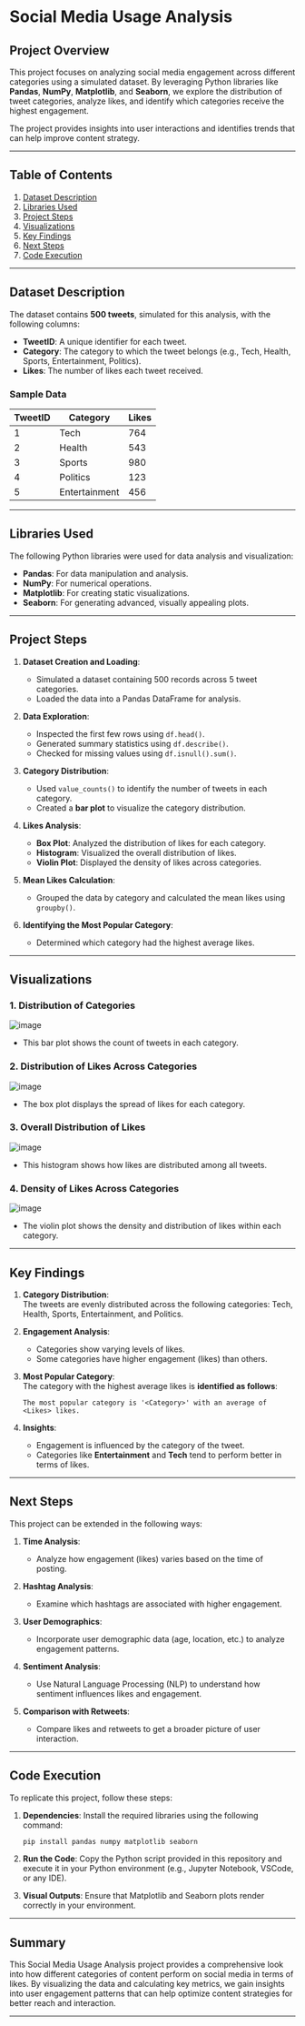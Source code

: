 # Social Media Usage Analysis

## Project Overview

This project focuses on analyzing social media engagement across different categories using a simulated dataset. By leveraging Python libraries like **Pandas**, **NumPy**, **Matplotlib**, and **Seaborn**, we explore the distribution of tweet categories, analyze likes, and identify which categories receive the highest engagement.

The project provides insights into user interactions and identifies trends that can help improve content strategy.

---

## Table of Contents

1. [Dataset Description](#dataset-description)  
2. [Libraries Used](#libraries-used)  
3. [Project Steps](#project-steps)  
4. [Visualizations](#visualizations)  
5. [Key Findings](#key-findings)  
6. [Next Steps](#next-steps)  
7. [Code Execution](#code-execution)  

---

## Dataset Description

The dataset contains **500 tweets**, simulated for this analysis, with the following columns:

- **TweetID**: A unique identifier for each tweet.  
- **Category**: The category to which the tweet belongs (e.g., Tech, Health, Sports, Entertainment, Politics).  
- **Likes**: The number of likes each tweet received.  

### Sample Data

| TweetID | Category       | Likes |
|---------|----------------|-------|
| 1       | Tech           | 764   |
| 2       | Health         | 543   |
| 3       | Sports         | 980   |
| 4       | Politics       | 123   |
| 5       | Entertainment  | 456   |

---

## Libraries Used

The following Python libraries were used for data analysis and visualization:

- **Pandas**: For data manipulation and analysis.  
- **NumPy**: For numerical operations.  
- **Matplotlib**: For creating static visualizations.  
- **Seaborn**: For generating advanced, visually appealing plots.

---

## Project Steps

1. **Dataset Creation and Loading**:
   - Simulated a dataset containing 500 records across 5 tweet categories.
   - Loaded the data into a Pandas DataFrame for analysis.

2. **Data Exploration**:
   - Inspected the first few rows using `df.head()`.
   - Generated summary statistics using `df.describe()`.
   - Checked for missing values using `df.isnull().sum()`.

3. **Category Distribution**:
   - Used `value_counts()` to identify the number of tweets in each category.
   - Created a **bar plot** to visualize the category distribution.

4. **Likes Analysis**:
   - **Box Plot**: Analyzed the distribution of likes for each category.
   - **Histogram**: Visualized the overall distribution of likes.
   - **Violin Plot**: Displayed the density of likes across categories.

5. **Mean Likes Calculation**:
   - Grouped the data by category and calculated the mean likes using `groupby()`.

6. **Identifying the Most Popular Category**:
   - Determined which category had the highest average likes.

---

## Visualizations

### 1. Distribution of Categories

![image](https://github.com/user-attachments/assets/fda6bc65-c0d1-4375-b083-d14f73895bc5)


- This bar plot shows the count of tweets in each category.

### 2. Distribution of Likes Across Categories

![image](https://github.com/user-attachments/assets/ad45967f-7132-4b5f-9e4a-33c552fe31e2)


- The box plot displays the spread of likes for each category.

### 3. Overall Distribution of Likes

![image](https://github.com/user-attachments/assets/82993e41-addb-4691-86f6-08b9472390f4)


- This histogram shows how likes are distributed among all tweets.

### 4. Density of Likes Across Categories

![image](https://github.com/user-attachments/assets/77695416-5f17-4353-bf83-2d8670f50d9c)


- The violin plot shows the density and distribution of likes within each category.

---

## Key Findings

1. **Category Distribution**:  
   The tweets are evenly distributed across the following categories: Tech, Health, Sports, Entertainment, and Politics.

2. **Engagement Analysis**:
   - Categories show varying levels of likes.
   - Some categories have higher engagement (likes) than others.

3. **Most Popular Category**:  
   The category with the highest average likes is **identified as follows**:

   ```
   The most popular category is '<Category>' with an average of <Likes> likes.
   ```

4. **Insights**:
   - Engagement is influenced by the category of the tweet.
   - Categories like **Entertainment** and **Tech** tend to perform better in terms of likes.

---

## Next Steps

This project can be extended in the following ways:

1. **Time Analysis**:
   - Analyze how engagement (likes) varies based on the time of posting.

2. **Hashtag Analysis**:
   - Examine which hashtags are associated with higher engagement.

3. **User Demographics**:
   - Incorporate user demographic data (age, location, etc.) to analyze engagement patterns.

4. **Sentiment Analysis**:
   - Use Natural Language Processing (NLP) to understand how sentiment influences likes and engagement.

5. **Comparison with Retweets**:
   - Compare likes and retweets to get a broader picture of user interaction.

---

## Code Execution

To replicate this project, follow these steps:

1. **Dependencies**:
   Install the required libraries using the following command:
   ```bash
   pip install pandas numpy matplotlib seaborn
   ```

2. **Run the Code**:
   Copy the Python script provided in this repository and execute it in your Python environment (e.g., Jupyter Notebook, VSCode, or any IDE).

3. **Visual Outputs**:
   Ensure that Matplotlib and Seaborn plots render correctly in your environment.

---

## Summary

This Social Media Usage Analysis project provides a comprehensive look into how different categories of content perform on social media in terms of likes. By visualizing the data and calculating key metrics, we gain insights into user engagement patterns that can help optimize content strategies for better reach and interaction.

---
